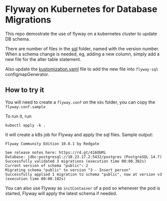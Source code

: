 # Flyway on Kubernetes for Database Migrations

This repo demostrate the use of flyway on a kubernetes cluster to update DB schema. 

There are number of files in the [sql](./sql) folder, named with the version number. When a schema change is needed, eg, adding a new column, simply add a new file for the alter table statement.

Also update the [kustomization.yaml](./kustomization.yaml) file to add the new file into `flyway-sql` configmapGenerator.


## How to try it

You will need to create a `flyway.conf` on the `k8s` folder, you can copy the `flyway.conf.sample`

To run it, run 

```
kubectl apply -k . 
```

It will create a k8s job for Flyway and apply the sql files. Sample output:

```
Flyway Community Edition 10.0.1 by Redgate

See release notes here: https://rd.gt/416ObMi
Database: jdbc:postgresql://10.23.17.2:5432/postgres (PostgreSQL 14.7)
Successfully validated 3 migrations (execution time 00:00.302s)
Current version of schema "public": 2
Migrating schema "public" to version "3 - Insert person"
Successfully applied 1 migration to schema "public", now at version v3 (execution time 00:00.102s)
```

You can also use Flyway as `initContainer` of a pod so whenever the pod is started, Flyway will apply the latest schema if needed.